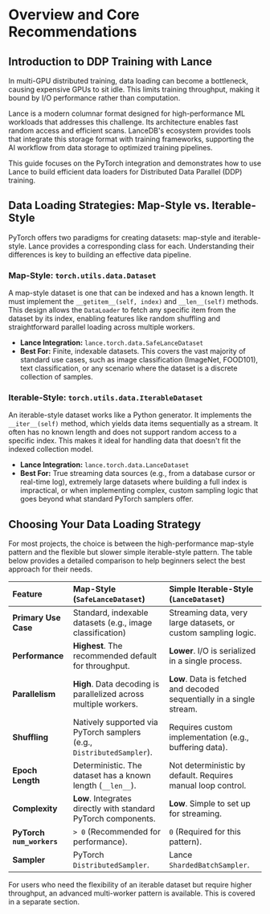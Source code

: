 # Overview and Core Recommendations

## Introduction to DDP Training with Lance

In multi-GPU distributed training, data loading can become a bottleneck, causing expensive GPUs to sit idle. This limits training throughput, making it bound by I/O performance rather than computation.

Lance is a modern columnar format designed for high-performance ML workloads that addresses this challenge. Its architecture enables fast random access and efficient scans. LanceDB's ecosystem provides tools that integrate this storage format with training frameworks, supporting the AI workflow from data storage to optimized training pipelines. 

This guide focuses on the PyTorch integration and demonstrates how to use Lance to build efficient data loaders for Distributed Data Parallel (DDP) training.

## Data Loading Strategies: Map-Style vs. Iterable-Style

PyTorch offers two paradigms for creating datasets: map-style and iterable-style. Lance provides a corresponding class for each. Understanding their differences is key to building an effective data pipeline.

### Map-Style: `torch.utils.data.Dataset`
A map-style dataset is one that can be indexed and has a known length. It must implement the `__getitem__(self, index)` and `__len__(self)` methods. This design allows the `DataLoader` to fetch any specific item from the dataset by its index, enabling features like random shuffling and straightforward parallel loading across multiple workers. 

*   **Lance Integration:** `lance.torch.data.SafeLanceDataset`
*   **Best For:** Finite, indexable datasets. This covers the vast majority of standard use cases, such as image classification (ImageNet, FOOD101), text classification, or any scenario where the dataset is a discrete collection of samples.

### Iterable-Style: `torch.utils.data.IterableDataset`
An iterable-style dataset works like a Python generator. It implements the `__iter__(self)` method, which yields data items sequentially as a stream. It often has no known length and does not support random access to a specific index. This makes it ideal for handling data that doesn't fit the indexed collection model.

*   **Lance Integration:** `lance.torch.data.LanceDataset`
*   **Best For:** True streaming data sources (e.g., from a database cursor or real-time log), extremely large datasets where building a full index is impractical, or when implementing complex, custom sampling logic that goes beyond what standard PyTorch samplers offer. 

## Choosing Your Data Loading Strategy

For most projects, the choice is between the high-performance map-style pattern and the flexible but slower simple iterable-style pattern. The table below provides a detailed comparison to help beginners select the best approach for their needs.

| Feature | Map-Style (`SafeLanceDataset`) | Simple Iterable-Style (`LanceDataset`) |
| :--- | :--- | :--- |
| **Primary Use Case** | Standard, indexable datasets (e.g., image classification) | Streaming data, very large datasets, or custom sampling logic. |
| **Performance** | **Highest**. The recommended default for throughput. | **Lower**. I/O is serialized in a single process. |
| **Parallelism** | **High**. Data decoding is parallelized across multiple workers. | **Low**. Data is fetched and decoded sequentially in a single stream. |
| **Shuffling** | Natively supported via PyTorch samplers (e.g., `DistributedSampler`).  | Requires custom implementation (e.g., buffering data). |
| **Epoch Length** | Deterministic. The dataset has a known length (`__len__`).  | Not deterministic by default. Requires manual loop control. |
| **Complexity** | **Low**. Integrates directly with standard PyTorch components. | **Low**. Simple to set up for streaming. |
| **PyTorch `num_workers`** | `> 0` (Recommended for performance). | `0` (Required for this pattern). |
| **Sampler** | PyTorch `DistributedSampler`. | Lance `ShardedBatchSampler`.  |

For users who need the flexibility of an iterable dataset but require higher throughput, an advanced multi-worker pattern is available. This is covered in a separate section.